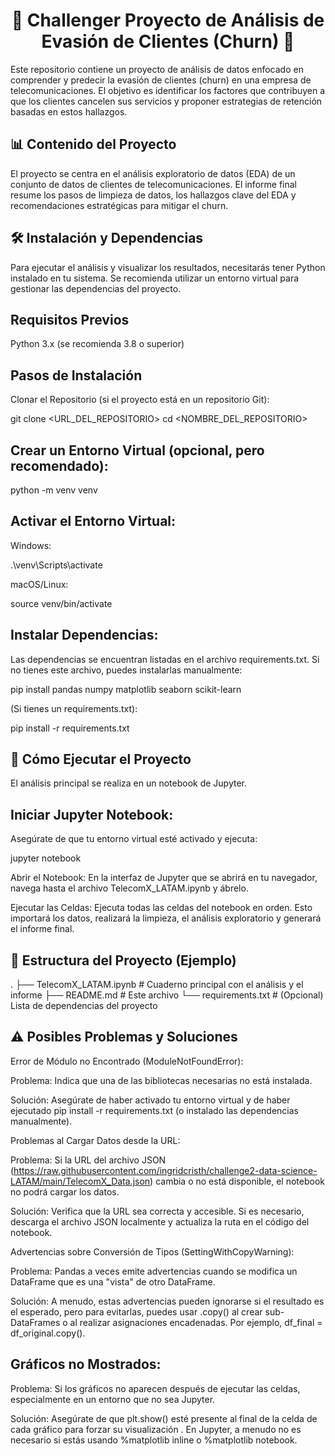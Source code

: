 <h1 align="center">🎁 Challenger Proyecto de Análisis de Evasión de Clientes (Churn) 🎉</h1> 

Este repositorio contiene un proyecto de análisis de datos enfocado en comprender y predecir la evasión de clientes (churn) en una empresa de telecomunicaciones. El objetivo es identificar los factores que contribuyen a que los clientes cancelen sus servicios y proponer estrategias de retención basadas en estos hallazgos.

## 📊 Contenido del Proyecto
El proyecto se centra en el análisis exploratorio de datos (EDA) de un conjunto de datos de clientes de telecomunicaciones. El informe final resume los pasos de limpieza de datos, los hallazgos clave del EDA y recomendaciones estratégicas para mitigar el churn.

## 🛠️ Instalación y Dependencias
Para ejecutar el análisis y visualizar los resultados, necesitarás tener Python instalado en tu sistema. Se recomienda utilizar un entorno virtual para gestionar las dependencias del proyecto.

## Requisitos Previos
Python 3.x (se recomienda 3.8 o superior)

## Pasos de Instalación
Clonar el Repositorio (si el proyecto está en un repositorio Git):

git clone <URL_DEL_REPOSITORIO>
cd <NOMBRE_DEL_REPOSITORIO>

## Crear un Entorno Virtual (opcional, pero recomendado):

python -m venv venv

## Activar el Entorno Virtual:

Windows:

.\venv\Scripts\activate

macOS/Linux:

source venv/bin/activate

## Instalar Dependencias:
Las dependencias se encuentran listadas en el archivo requirements.txt. Si no tienes este archivo, puedes instalarlas manualmente:

pip install pandas numpy matplotlib seaborn scikit-learn

(Si tienes un requirements.txt):

pip install -r requirements.txt

## 🚀 Cómo Ejecutar el Proyecto
El análisis principal se realiza en un notebook de Jupyter.

## Iniciar Jupyter Notebook:
Asegúrate de que tu entorno virtual esté activado y ejecuta:

jupyter notebook

Abrir el Notebook:
En la interfaz de Jupyter que se abrirá en tu navegador, navega hasta el archivo TelecomX_LATAM.ipynb y ábrelo.

Ejecutar las Celdas:
Ejecuta todas las celdas del notebook en orden. Esto importará los datos, realizará la limpieza, el análisis exploratorio y generará el informe final.

## 📁 Estructura del Proyecto (Ejemplo)
.
├── TelecomX_LATAM.ipynb        # Cuaderno principal con el análisis y el informe
├── README.md                   # Este archivo
└── requirements.txt            # (Opcional) Lista de dependencias del proyecto

## ⚠️ Posibles Problemas y Soluciones
Error de Módulo no Encontrado (ModuleNotFoundError):

Problema: Indica que una de las bibliotecas necesarias no está instalada.

Solución: Asegúrate de haber activado tu entorno virtual y de haber ejecutado pip install -r requirements.txt (o instalado las dependencias manualmente).

Problemas al Cargar Datos desde la URL:

Problema: Si la URL del archivo JSON (https://raw.githubusercontent.com/ingridcristh/challenge2-data-science-LATAM/main/TelecomX_Data.json) cambia o no está disponible, el notebook no podrá cargar los datos.

Solución: Verifica que la URL sea correcta y accesible. Si es necesario, descarga el archivo JSON localmente y actualiza la ruta en el código del notebook.

Advertencias sobre Conversión de Tipos (SettingWithCopyWarning):

Problema: Pandas a veces emite advertencias cuando se modifica un DataFrame que es una "vista" de otro DataFrame.

Solución: A menudo, estas advertencias pueden ignorarse si el resultado es el esperado, pero para evitarlas, puedes usar .copy() al crear sub-DataFrames o al realizar asignaciones encadenadas. Por ejemplo, df_final = df_original.copy().

## Gráficos no Mostrados:

Problema: Si los gráficos no aparecen después de ejecutar las celdas, especialmente en un entorno que no sea Jupyter.

Solución: Asegúrate de que plt.show() esté presente al final de la celda de cada gráfico para forzar su visualización
. En Jupyter, a menudo no es necesario si estás usando %matplotlib inline o %matplotlib notebook.

